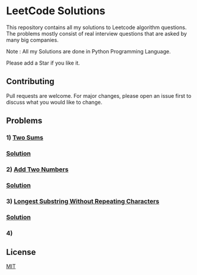 # LeetCode Solutions

This repository contains all my solutions to Leetcode algorithm questions. The problems mostly consist of real interview questions that are asked by many big companies.

Note : All my Solutions are done in Python Programming Language.

Please add a Star if you like it.

## Contributing
Pull requests are welcome. For major changes, please open an issue first to discuss what you would like to change.

## Problems
### 1) [Two Sums](https://bit.ly/3fohKSm)
### [Solution]()
### 2) [Add Two Numbers](https://bit.ly/3eOQiya)
### [Solution]()
### 3) [Longest Substring Without Repeating Characters](https://bit.ly/3wcUA8e)
### [Solution]()
### 4) 
## License
[MIT](https://choosealicense.com/licenses/mit/)

